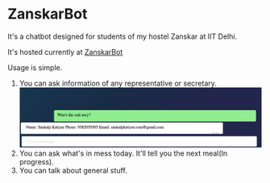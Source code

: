 # ZanskarBot

It's a chatbot designed for students of my hostel Zanskar at IIT Delhi. 

It's hosted currently at <a href = "https://sanjay-sopho.github.io/ZanskarBot/">ZanskarBot</a>

Usage is simple. 
1. You can ask information of any representative or secretary.![alt text](https://github.com/sanjay-sopho/ZanskarBot/blob/master/Screenshots/Screen%20Shot%202017-11-02%20at%204.56.00%20AM.png)
2. You can ask what's in mess today. It'll tell you the next meal(In progress).
3. You can talk about general stuff.
